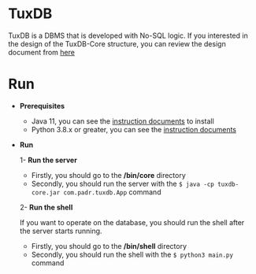 # TuxDB

TuxDB is a DBMS that is developed with No-SQL logic. If you interested in the design of the TuxDB-Core structure, you can review the design document from [here](https://github.com/burakpadr/tuxdb/blob/main/docs/design/tuxdb-design.md)

# Run
  
 - **Prerequisites**
 
	 - Java 11,  you can see the [instruction documents](https://docs.oracle.com/en/java/javase/11/install/overview-jdk-installation.html#GUID-8677A77F-231A-40F7-98B9-1FD0B48C346A) to install
	 - Python 3.8.x or greater, you can see the [instruction documents](https://www.python.org/)

 - **Run**

	 1- **Run the server**

	- Firstly, you should go to the **/bin/core** directory
	- Secondly, you should run the server with the
			`$ java -cp tuxdb-core.jar com.padr.tuxdb.App` command
		
	2- **Run the shell**

	If you want to operate on the database, you should run the shell after the server starts running.

	- Firstly, you should go to the **/bin/shell** directory
	- Secondly, you should run the shell with the 
			`$ python3 main.py` command
	  

